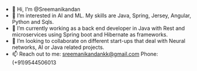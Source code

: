- 👋 Hi, I’m @Sreemanikandan
- 👀 I’m interested in AI and ML. My skills are Java, Spring, Jersey, Angular, Python and Sqls.
- 🌱 I’m currently working as a back end developer in Java with Rest and microservices using Spring boot and Hibernate as frameworks.
- 💞️ I’m looking to collaborate on different start-ups that deal with Neural networks, AI or Java related projects.
- 📫 Reach out to me: sreemanikandankk@gmail.com        Phone: (+91)9544506013


